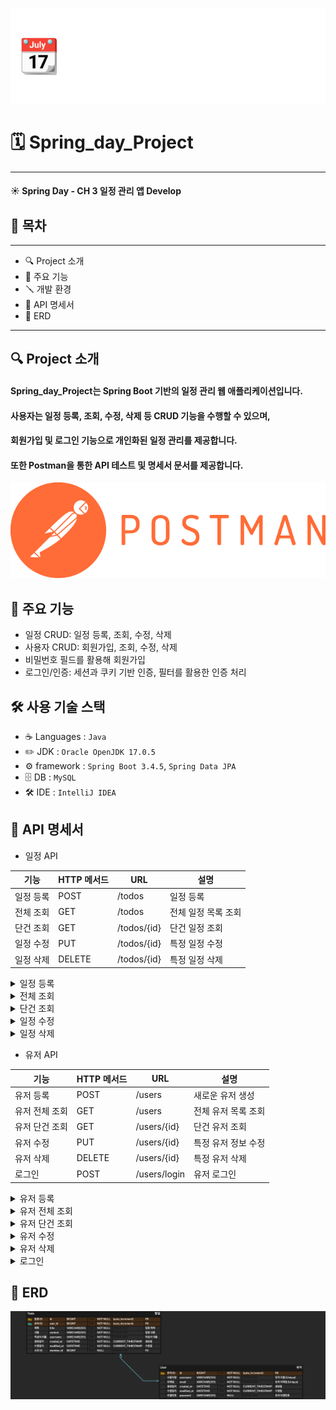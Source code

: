 ![메인 이미지](./main.png)
# 🗓️ Spring_day_Project
***
#### ☀️ Spring Day - CH 3 일정 관리 앱 Develop

## 📔 목차 
***
- 🔍 Project 소개
- 🚀 주요 기능
- 🪛 개발 환경
- 🧾 API 명세서
- 📝 ERD
***



## 🔍 Project 소개

#### **Spring_day_Project**는 Spring Boot 기반의 일정 관리 웹 애플리케이션입니다.  
#### 사용자는 일정 등록, 조회, 수정, 삭제 등 CRUD 기능을 수행할 수 있으며,  
#### 회원가입 및 로그인 기능으로 개인화된 일정 관리를 제공합니다.  
#### 또한 Postman을 통한 API 테스트 및 명세서 문서를 제공합니다.

[![Postman](./postman.png)](https://documenter.getpostman.com/view/44800736/2sB2qcBL7j)


## 🚀 주요 기능
- 일정 CRUD: 일정 등록, 조회, 수정, 삭제
- 사용자 CRUD: 회원가입, 조회, 수정, 삭제
- 비밀번호 필드를 활용해 회원가입
- 로그인/인증: 세션과 쿠키 기반 인증, 필터를 활용한 인증 처리




## 🛠️ 사용 기술 스택
-  ☕️ Languages  : `Java`
-  ✏️ JDK : `Oracle OpenJDK 17.0.5`
- ⚙️ framework : `Spring Boot 3.4.5`, `Spring Data JPA`
- 🗄️ DB : `MySQL`
- 🛠️ IDE : `IntelliJ IDEA`


## 🧾 API 명세서
- 일정 API

| 기능 | HTTP 메서드 | URL | 설명 |
| --- | --- | --- | --- |
| 일정 등록 | POST | /todos | 일정 등록 |
| 전체 조회 | GET | /todos | 전체 일정 목록 조회 |
| 단건 조회 | GET | /todos/{id} | 단건 일정 조회 |
| 일정 수정 | PUT | /todos/{id} | 특정 일정 수정 |
| 일정 삭제 | DELETE | /todos/{id} | 특정 일정 삭제 |

<details>
  <summary>일정 등록</summary>

## 개요

- **URL**: `/todos`
- **Method**: `POST`
- **설명**: 일정을 등록하는 API입니다.

### 요청 (Request)

- Params: 없음
- Body (JSON):

```json
{
  "title": "팀 프로젝트 준비",
  "content": "팀 프로젝트 회의 자료 준비 및 발표 연습",
  "username": "홍길동",
  "memberId": 123
}
```

### 성공 응답 (Response)

- Status: `201 Created`

```json
{
  "id": 1,
  "title": "팀 프로젝트 준비",
  "content": "팀 프로젝트 회의 자료 준비 및 발표 연습",
  "memberId": 123,
  "username": "홍길동",
  "createdAt": "yyyy-mm-dd",
  "modifiedAt": "yyyy-mm-dd"
}
```

### 실패 응답

- Status: `400 Bad Request` 

```json
{
  "error": "title은 필수 항목입니다."
}
```
</details>
<details>
  <summary>전체 조회</summary>

## 개요

- **URL**: `/todos`
- **Method**: `GET`
- **설명**: 모든 일정을 조회하는 API입니다.

### 요청 (Request)

- Params: 없음
- Body: 없음

### 성공 응답 (Response)

- Status: `200 OK`

```json
[
  {
    "id": 1,
    "title": "팀 프로젝트 준비",
    "content": "팀 프로젝트 회의 자료 준비 및 발표 연습",
    "username": "홍길동",
    "memberId": 123,
    "createdAt": "yyyy-mm-dd",
    "modifiedAt": "yyyy-mm-dd"
  },
  {
    "id": 2,
    "title": "개인프로젝트 준비",
    "content": "개인 프로젝트 회의 자료 준비 및 발표 연습",
    "username": "심청이",
    "memberId": 1234,
    "createdAt": "yyyy-mm-dd",
    "modifiedAt": "yyyy-mm-dd"
  }
]
```
</details>
<details>
  <summary>단건 조회</summary>

## 개요

- **URL**: `/todos/{id}`
- **Method**: `GET`
- **설명**: 단건 일정을 조회하는 API입니다.

### 요청 (Request)

- Params: `id` (Path Variable)
- Body: 없음

### 성공 응답 (Response)

- Status: `200 OK`

```json
{
  "id": 1,
  "title": "팀 프로젝트 준비",
  "content": "팀 프로젝트 회의 자료 준비 및 발표 연습",
  "username": "홍길동",
  "memberId": 123,
  "createdAt": "yyyy-mm-dd",
  "modifiedAt": "yyyy-mm-dd"
}
```

### 실패 응답

- Status: `404 Not Found`

```json
{
  "error": "해당 일정이 존재하지 않습니다."
}
```
</details>
<details>
  <summary>일정 수정</summary>

## 개요

- **URL**: `/todos/{id}`
- **Method**: `PUT`
- **설명**: 특정 일정을 수정하는 API입니다.

### 요청 (Request)

- Params: `id` (Path Variable)
- Body (JSON):

```json
{
  "title": "팀 프로젝트 준비 - 계획 변경",
  "content": "팀 프로젝트 회의 자료 발표 시작으로 변경",
  "memberId": 123
}
```

### 성공 응답 (Response)

- Status: `200 OK`

```json
{
  "id": 1,
  "title": "팀 프로젝트 준비 - 계획 변경",
  "content": "팀 프로젝트 회의 자료 발표 시작으로 변경",
  "username": "홍길동",
  "memberId": 123,
  "createdAt": "yyyy-mm-dd",
  "modifiedAt": "yyyy-mm-dd"
}
```

### 실패 응답

- Status: `404 Not Found`

```json
{
  "error": "수정하려는 일정이 존재하지 않습니다."
}
```
</details>
<details>
  <summary>일정 삭제</summary>

## 개요

- **URL**: `/todos/{id}`
- **Method**: `DELETE`
- **설명**: 특정 일정을 삭제하는 API입니다.

### 요청 (Request)

- Params: `id` (Path Variable)
- Body: 없음

### 성공 응답 (Response)

- Status: `200 OK`

```json
{
  "message": "삭제 완료"
}
```

### 실패 응답

- Status: `404 Not Found`

```json
{
  "error": "삭제하려는 일정이 존재하지 않습니다."
}
```
</details>

- 유저 API

| 기능 | HTTP 메서드 | URL | 설명 |
| --- | --- | --- | --- |
| 유저 등록 | POST | /users | 새로운 유저 생성 |
| 유저 전체 조회 | GET | /users | 전체 유저 목록 조회 |
| 유저 단건 조회 | GET | /users/{id} | 단건 유저 조회 |
| 유저 수정 | PUT | /users/{id} | 특정 유저 정보 수정 |
| 유저 삭제 | DELETE | /users/{id} | 특정 유저 삭제 |
| 로그인 | POST | /users/login | 유저 로그인 |


<details>
  <summary>유저 등록</summary>

## 개요

URL: `/users`

Method: `POST`

설명: 유저를 생성하는 API입니다.

### 요청 (Request)

Params: 없음

Body (JSON):

```json
{
  "username": "john_doe",
  "email": "john.doe@example.com",
  "password": "password"
}
```

### 성공 응답 (Response)

- Status: `201 Created`

```json
{
  "id": 1,
  "username": "gil_dong",
  "email": "gildong@example.com",
  "createdAt": "yyyy-mm-dd",
  "modifiedAt": "yyyy-mm-dd"
}
```

### 실패 응답

- Status: `400 Bad Request` 

```json
{
  "error": "username은 필수 항목입니다."
}
```
</details>
<details>
  <summary>유저 전체 조회</summary>

## 개요

URL: `/users`

Method: `GET`

설명: 모든 유저를 조회하는 API입니다.

### 요청 (Request)

Params: 없음

Body: 없음

### 성공 응답 (Response)

Status: `200 OK`

```json
{
    "id": 1,
    "username": "gil_dong",
    "email": "gildong@example.com",
    "createdAt": "yyyy-mm-dd",
    "modifiedAt": "yyyy-mm-dd"
  },
  {
    "id": 2,
    "username": "simcheong@example.com",
    "email": "simcheong@example.com",
    "createdAt": "yyyy-mm-dd",
    "modifiedAt": "yyyy-mm-dd"
  }
```
</details>
<details>
  <summary>유저 단건 조회</summary>

## 개요

URL: `/users/{id}`

Method: `GET`

설명: 특정 유저를 단건 조회하는 API입니다.

### 요청 (Request)

Params: 없음

Body: 없음

### 성공 응답 (Response)

Status: `200 OK`

```json
{
  "id": 1,
  "username": "gil_dong",
  "email": "gildong@example.com",
  "createdAt": "yyyy-mm-dd",
  "modifiedAt": "yyyy-mm-dd"
}
```

### 실패 응답

Status: `404 Not Found`

```json
{
  "error": "해당 id의 유저를 찾을 수 없습니다."
}
```
</details>
<details>
  <summary>유저 수정</summary>

## 개요

URL: `/users/{id}`

Method: `PUT`

설명: 특정 유저를 수정하는 API입니다.

### 요청 (Request)

Params: 없음

Body (JSON):

```json
{
  "username": "gil_dong_updated",
  "email": "gildong.updated@example.com",
  "password": "password"
}
```

### 성공 응답 (Response)

Status: `200 OK`

```json
{
  "id": 1,
  "username": "gil_dong_updated",
  "email": "gildong.updated@example.com",
  "createdAt": "yyyy-mm-dd",
  "modifiedAt": "yyyy-mm-dd"
}
```

### 실패 응답

Status: `404 Not Found`

```json
{
  "error": "username은 필수 항목입니다."
}
```
</details>
<details>
  <summary>유저 삭제</summary>

## 개요

URL: `/users/{id}`

Method: `DELETE`

설명: 특정 유저를 삭제하는 API입니다.

### 요청 (Request)

Params: 없음

Body: 없음

### 성공 응답 (Response)

Status: `200 OK`

```json
{
  "message": "유저가 삭제되었습니다."
}
```

### 실패 응답

Status: `404 Not Found`

```json
{
  "error": "해당 id의 유저를 찾을 수 없습니다."
}
```

</details>
<details>
  <summary>로그인</summary>

## 개요

URL: `/users/login`

Method: `POST`

설명: 로그인 요청을 처리하는 API입니다.

### 요청 (Request)
Params: 없음

Body:

```json
{
  "email": "user@example.com",
  "password": "password123"
}
```

### 성공 응답 (Response)

Status: `200 OK`

```json
{
  "message": "로그인 성공"
}
```

### 실패 응답

Status: `401 Unauthorized`

```json
{
  "error": "이메일 또는 비밀번호가 일치하지 않습니다."
}
```
</details>




## 📝 ERD
![ERD 다이어그램](./ERD.png)